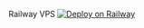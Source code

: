 Railway VPS
[![Deploy on Railway](https://railway.app/button.svg)](https://railway.app/new/template?template=https://github.com/yunus-25jmi/railway1)
